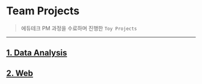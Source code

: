 # Team Projects
> 에듀테크 PM 과정을 수료하며 진행한 `Toy Projects`

---
## [1. Data Analysis](./Data%20Analysis/)
## [2. Web](./Web/)
